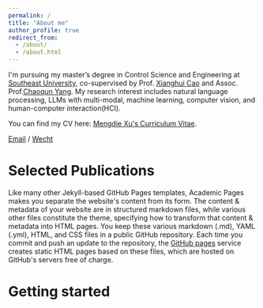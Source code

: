 ```yaml
---
permalink: /
title: "About me"
author_profile: true
redirect_from: 
  - /about/
  - /about.html
---
```


I'm pursuing my master’s degree in Control Science and Engineering at [Southeast University](https://www.seu.edu.cn), co-supervised by Prof. [Xianghui Cao](https://automation.seu.edu.cn/cxh2/) and Assoc. Prof.[Chaoqun Yang](https://automation.seu.edu.cn/ycq/main.psp). My research interest includes natural language processing, LLMs with multi-modal, machine learning, computer vision, and human-computer interaction(HCI).

You can find my CV here: [Mengdie Xu's Curriculum Vitae](../assets/CV.pdf).

[Email](mailto:mengdiexu53@gmail.com) / [Wecht](../images/wechat.jpg)

Selected Publications
======
Like many other Jekyll-based GitHub Pages templates, Academic Pages makes you separate the website's content from its form. The content & metadata of your website are in structured markdown files, while various other files constitute the theme, specifying how to transform that content & metadata into HTML pages. You keep these various markdown (.md), YAML (.yml), HTML, and CSS files in a public GitHub repository. Each time you commit and push an update to the repository, the [GitHub pages](https://pages.github.com/) service creates static HTML pages based on these files, which are hosted on GitHub's servers free of charge.


Getting started
======

